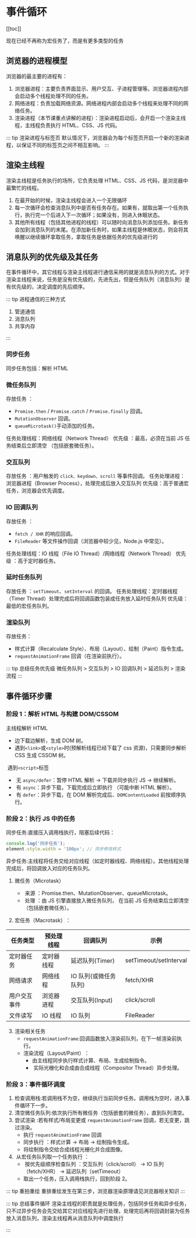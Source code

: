 # 事件循环

[[toc]]

现在已经不再称为宏任务了，而是有更多类型的任务

## 浏览器的进程模型

浏览器的最主要的进程有：

1. 浏览器进程：主要负责界⾯显示、⽤户交互、⼦进程管理等。浏览器进程内部会启动多个线程处理不同的任务。
2. ⽹络进程：负责加载⽹络资源。⽹络进程内部会启动多个线程来处理不同的⽹络任务。
3. 渲染进程（本节课重点讲解的进程）：渲染进程启动后，会开启⼀个渲染主线程，主线程负责执⾏ HTML、CSS、JS 代码。

::: tip 渲染进程与标签页
默认情况下，浏览器会为每个标签⻚开启⼀个新的渲染进程，以保证不同的标签⻚之间不相互影响。
:::

## 渲染主线程

渲染主线程是任务执行的场所，它负责处理 HTML、CSS、JS 代码，是浏览器中最繁忙的线程。

1. 在最开始的时候，渲染主线程会进⼊⼀个⽆限循环
2. 每⼀次循环会检查消息队列中是否有任务存在。如果有，就取出第⼀个任务执⾏，执⾏完⼀个后进⼊下⼀次循环；如果没有，则进⼊休眠状态。
3. 其他所有线程（包括其他进程的线程）可以随时向消息队列添加任务。新任务会加到消息队列的末尾。在添加新任务时，如果主线程是休眠状态，则会将其唤醒以继续循环拿取任务，拿取任务是依据任务的优先级进行的

## 消息队列的优先级及其任务

在事件循环中，其它线程与渲染主线程进行通信采用的就是消息队列的方式。对于渲染主线程来说，任务是没有优先级的，先进先出，但是任务队列（消息队列）是有优先级的，决定调度的先后顺序。

::: tip 进程通信的三种方式

1. 管道通信
2. 消息队列
3. 共享内存

:::

### 同步任务

同步任务包括：解析 HTML

### 微任务队列

存放任务 ​：

- `Promise.then` / `Promise.catch` / `Promise.finally` 回调。
- `MutationObserver` 回调。
- `queueMicrotask()`手动添加的任务。

任务处理线程：网络线程（Network Thread）
优先级 ​：最高，必须在当前 JS 任务结束后立即清空 ​（包括嵌套微任务）。

### 交互队列

存放任务 ​：用户触发的 `click、keydown、scroll` 等事件回调。
任务处理进程：浏览器进程（Browser Process），处理完成后放入交互队列
优先级 ​：高于普通宏任务，浏览器会优先调度。

### IO 回调队列

存放任务 ​：

- `fetch / XHR` 的响应回调。
- `FileReader` 等文件操作回调（浏览器中较少见，Node.js 中常见）。

任务处理线程：IO 线程（File IO Thread）/网络线程（Network Thread）
优先级 ​：高于定时器任务。

### 延时任务队列

存放任务 ​：`setTimeout`、`setInterval` 的回调。
任务处理线程：定时器线程（Timer Thread）处理完成后将回调函数包装成任务放入延时任务队列
优先级 ​：最低的宏任务队列。

### 渲染队列

存放任务：

- 样式计算（Recalculate Style）、布局（Layout）、绘制（Paint）指令生成。
- `requestAnimationFrame` 回调（在渲染前执行）。

::: tip 总结任务优先级
微任务队列 > 交互队列 > IO 回调队列 > 延迟队列 > 渲染流程
:::

## 事件循环步骤

### 阶段 1：解析 HTML 与构建 DOM/CSSOM

主线程解析 HTML

- 边下载边解析，生成 DOM 树。
- 遇到`<link>`或`<style>`时(预解析线程已经下载了 css 资源)，只需要同步解析 CSS 生成 CSSOM 树。

​ 遇到`<script>`标签 ​

- ​ 无 `async/defer`​：暂停 HTML 解析 → 下载并同步执行 JS​ → 继续解析。
- ​ 有 `async`​：异步下载，下载完成后立即执行 ​（可能中断 HTML 解析）。
- ​ 有 `defer`​：异步下载，在 DOM 解析完成后、`DOMContentLoaded` 前按顺序执行。

### 阶段 2：执行 JS 中的任务

同步任务:直接压入调用栈执行，阻塞后续代码：

```js
console.log('同步任务');
element.style.width = '100px'; // 同步修改样式
```

异步任务:主线程将任务交给对应线程（如定时器线程、网络线程）。其他线程处理完成后，将回调放入对应的任务队列。

1. 微任务（Microtask）

   - ​ 来源 ​：Promise.then、MutationObserver、queueMicrotask。
   - ​ 处理 ​：由 JS 引擎直接放入微任务队列，​ 在当前 JS 任务结束后立即清空 ​（包括嵌套微任务）。

2. 宏任务（Macrotask）​​：

| 任务类型     | 预处理线程 | 回调队列              | 示例                   |
| ------------ | ---------- | --------------------- | ---------------------- |
| 定时器任务   | 定时器线程 | 延迟队列(Timer)       | setTimeout/setInterval |
| 网络请求     | 网络线程   | IO 队列(或微任务队列) | fetch/XHR              |
| 用户交互事件 | 浏览器进程 | 交互队列(Input)       | click/scroll           |
| 文件读写     | IO 线程    | IO 队列               | FileReader             |

3. 渲染相关任务
   - `requestAnimationFrame`:回调函数放入渲染前队列，在下一帧渲染前执行。
   - 渲染流程（Layout/Paint）​​：
     - 由主线程同步执行样式计算、布局、生成绘制指令。
     - ​ 实际光栅化和合成由合成线程（Compositor Thread）异步处理。

### 阶段 3：事件循环调度

1. 检查调用栈 ​:若调用栈不为空，继续执行当前同步任务。调用栈为空时，进入事件循环下一步。
2. 清空微任务队列 ​:依次执行所有微任务（包括嵌套的微任务），直到队列清空。
3. 尝试渲染 ​:若有样式/布局变更或 `requestAnimationFrame` 回调，若无变更，跳过渲染。
   - 执行 `requestAnimationFrame` 回调
   - 同步执行 ​：样式计算 → 布局 → 绘制指令生成。
   - 将绘制指令交给合成线程光栅化并合成图像。
4. ​ 从宏任务队列取一个任务执行 ​：
   - ​ 按优先级顺序检查队列 ​：交互队列（click/scroll） → IO 队列（fetch/XHR） → 延迟队列（setTimeout）
   - 取出一个任务，压入调用栈执行，回到阶段 2。

::: tip 重拍重绘
重排重绘发生在第三步，浏览器渲染原理请见浏览器相关知识
:::

::: tip 总结事件循环
渲染主线程的职责就是处理任务，包括同步任务和异步任务，只不过异步任务会先交给其它对应线程先进行处理，处理完后再将回调封装为任务放入消息队列，渲染主线程再从消息队列中调度执行

:::
